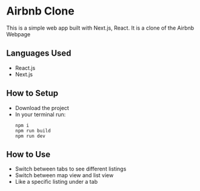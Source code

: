# Airbnb Clone

This is a simple web app built with Next.js, React. It is a clone of the Airbnb Webpage 

## Languages Used
- React.js
- Next.js

## How to Setup
- Download the project
- In your terminal run:
  ```
  npm i
  npm run build
  npm run dev
  ```

## How to Use
- Switch between tabs to see different listings
- Switch between map view and list view
- Like a specific listing under a tab



